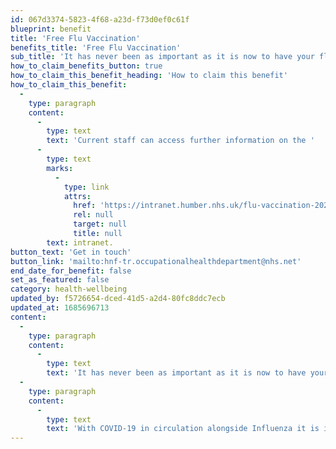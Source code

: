 ```yaml
---
id: 067d3374-5823-4f68-a23d-f73d0ef0c61f
blueprint: benefit
title: 'Free Flu Vaccination'
benefits_title: 'Free Flu Vaccination'
sub_title: 'It has never been as important as it is now to have your flu vaccination.'
how_to_claim_benefits_button: true
how_to_claim_this_benefit_heading: 'How to claim this benefit'
how_to_claim_this_benefit:
  -
    type: paragraph
    content:
      -
        type: text
        text: 'Current staff can access further information on the '
      -
        type: text
        marks:
          -
            type: link
            attrs:
              href: 'https://intranet.humber.nhs.uk/flu-vaccination-2022.htm'
              rel: null
              target: null
              title: null
        text: intranet.
button_text: 'Get in touch'
button_link: 'mailto:hnf-tr.occupationalhealthdepartment@nhs.net'
end_date_for_benefit: false
set_as_featured: false
category: health-wellbeing
updated_by: f5726654-dced-41d5-a2d4-80fc8ddc7ecb
updated_at: 1685696713
content:
  -
    type: paragraph
    content:
      -
        type: text
        text: 'It has never been as important as it is now to have your flu vaccination.'
  -
    type: paragraph
    content:
      -
        type: text
        text: 'With COVID-19 in circulation alongside Influenza it is important to get your vaccine as soon as you can. To help keep you, your family and the people we care for safe.'
---
```

